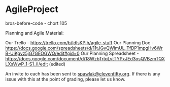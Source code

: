 # AgileProject

bros-before-code - chort 105

Planning and Agile Material:

Our Trello - https://trello.com/b/IdlsKPIh/agile-stuff
Our Planning Doc - https://docs.google.com/spreadsheets/d/11tJGvQWlmUL_TfDP1mpgHv6WrB-UiKgvz5jG7GEOGWQ/edit#gid=0
Our Planning Spreadsheet - https://docs.google.com/document/d/18WzbTrtqLvtTYPxJEd3osQVBzmTQXLXsWwP_1-S1_iI/edit (edited)

An invite to each has been sent to spawlak@elevenfifty.org.  If there is any issue with this at the point of grading, please let us know.
